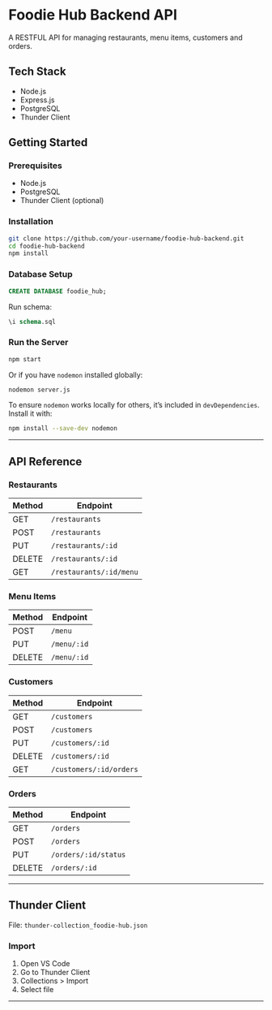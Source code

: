 # Foodie Hub Backend API
A RESTFUL API for managing restaurants, menu items, customers and orders.

## Tech Stack

- Node.js
- Express.js
- PostgreSQL
- Thunder Client

## Getting Started

### Prerequisites

- Node.js
- PostgreSQL
- Thunder Client (optional)

### Installation

```bash
git clone https://github.com/your-username/foodie-hub-backend.git
cd foodie-hub-backend
npm install
```

### Database Setup

```sql
CREATE DATABASE foodie_hub;
```

Run schema:
```sql
\i schema.sql
```


### Run the Server

```bash
npm start
```

Or if you have `nodemon` installed globally:

```bash
nodemon server.js
```

To ensure `nodemon` works locally for others, it’s included in `devDependencies`. Install it with:

```bash
npm install --save-dev nodemon
```

---

## API Reference

### Restaurants

| Method | Endpoint                |
|--------|-------------------------|
| GET    | `/restaurants`          |
| POST   | `/restaurants`          |
| PUT    | `/restaurants/:id`      |
| DELETE | `/restaurants/:id`      |
| GET    | `/restaurants/:id/menu` |

### Menu Items

| Method | Endpoint         |
|--------|------------------|
| POST   | `/menu`          |
| PUT    | `/menu/:id`      |
| DELETE | `/menu/:id`      |

### Customers

| Method | Endpoint                |
|--------|-------------------------|
| GET    | `/customers`            |
| POST   | `/customers`            |
| PUT    | `/customers/:id`        |
| DELETE | `/customers/:id`        |
| GET    | `/customers/:id/orders` |

### Orders

| Method | Endpoint              |
|--------|-----------------------|
| GET    | `/orders`             |
| POST   | `/orders`             |
| PUT    | `/orders/:id/status`  |
| DELETE | `/orders/:id`         |

---

## Thunder Client

File: `thunder-collection_foodie-hub.json`

### Import

1. Open VS Code
2. Go to Thunder Client
3. Collections > Import
4. Select file

---
